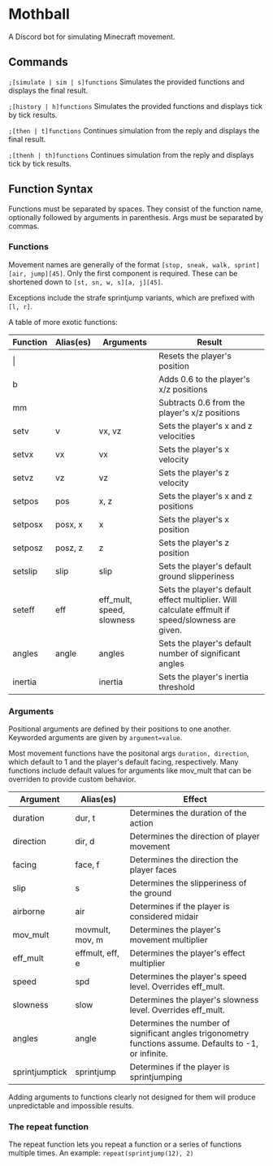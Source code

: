 # Mothball
A Discord bot for simulating Minecraft movement.

## Commands
`;[simulate | sim | s]`​`functions` Simulates the provided functions and displays the final result.

`;[history | h]`​`functions` Simulates the provided functions and displays tick by tick results.

`;[then | t]`​`functions` Continues simulation from the reply and displays the final result.

`;[thenh | th]`​`functions` Continues simulation from the reply and displays tick by tick results.

## Function Syntax
Functions must be separated by spaces. They consist of the function name, optionally followed by arguments in parenthesis. Args must be separated by commas.

### Functions
Movement names are generally of the format `[stop, sneak, walk, sprint]`​`[air, jump]`​`[45]`. Only the first component is required.
These can be shortened down to `[st, sn, w, s]`​`[a, j]`​`[45]`.

Exceptions include the strafe sprintjump variants, which are prefixed with `[l, r]`.

A table of more exotic functions:

| Function  | Alias(es) | Arguments                 | Result                                                                                           |
|-----------|-----------|---------------------------|--------------------------------------------------------------------------------------------------|
| \|        |           |                           | Resets the player's position                                                                     |
| b         |           |                           | Adds 0.6 to the player's x/z positions                                                           |
| mm        |           |                           | Subtracts 0.6 from the player's x/z positions                                                    |
| setv      | v         | vx, vz                    | Sets the player's x and z velocities                                                             |
| setvx     | vx        | vx                        | Sets the player's x velocity                                                                     |
| setvz     | vz        | vz                        | Sets the player's z velocity                                                                     |
| setpos    | pos       | x, z                      | Sets the player's x and z positions                                                              |
| setposx   | posx, x   | x                         | Sets the player's x position                                                                     |
| setposz   | posz, z   | z                         | Sets the player's z position                                                                     |
| setslip   | slip      | slip                      | Sets the player's default ground slipperiness                                                    |
| seteff    | eff       | eff_mult, speed, slowness | Sets the player's default effect multiplier. Will calculate effmult if speed/slowness are given. |
| angles    | angle     | angles                    | Sets the player's default number of significant angles                                           |
| inertia   |           | inertia                   | Sets the player's inertia threshold                                                              |

### Arguments
Positional arguments are defined by their positions to one another. Keyworded arguments are given by `argument`​`=`​`value`.

Most movement functions have the positonal args `duration, direction`, which default to 1 and the player's default facing, respectively. Many functions include default values for arguments like mov_mult that can be overriden to provide custom behavior.

| Argument       | Alias(es)       | Effect                                                                                                  |
|----------------|-----------------|---------------------------------------------------------------------------------------------------------|
| duration       | dur, t          | Determines the duration of the action                                                                   |
| direction      | dir, d          | Determines the direction of player movement                                                             |
| facing         | face, f         | Determines the direction the player faces                                                               |
| slip           | s               | Determines the slipperiness of the ground                                                               |
| airborne       | air             | Determines if the player is considered midair                                                           |
| mov_mult       | movmult, mov, m | Determines the player's movement multiplier                                                             |
| eff_mult       | effmult, eff, e | Determines the player's effect multiplier                                                               |
| speed          | spd             | Determines the player's speed level. Overrides eff_mult.                                                |
| slowness       | slow            | Determines the player's slowness level. Overrides eff_mult.                                             |
| angles         | angle           | Determines the number of significant angles trigonometry functions assume. Defaults to -1, or infinite. |
| sprintjumptick | sprintjump      | Determines if the player is sprintjumping                                                               |

Adding arguments to functions clearly not designed for them will produce unpredictable and impossible results.

### The repeat function
The repeat function lets you repeat a function or a series of functions multiple times. An example: `repeat(sprintjump(12), 2)`
